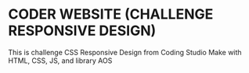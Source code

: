 # CODER WEBSITE (CHALLENGE RESPONSIVE DESIGN)
This is challenge CSS Responsive Design from Coding Studio
Make with HTML, CSS, JS, and library AOS
